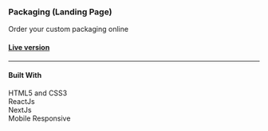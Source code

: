

### Packaging (Landing Page)
Order your custom packaging online

#### [Live version](https://packaging.vercel.app)
______________________________________________________
#### Built With<br>
HTML5 and CSS3<br>
ReactJs<br>
NextJs<br>
Mobile Responsive<br>
